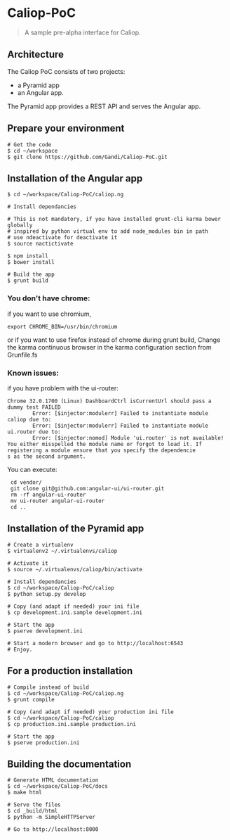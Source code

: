 Caliop-PoC
==========

> A sample pre-alpha interface for Caliop.

## Architecture

The Caliop PoC consists of two projects:
  - a Pyramid app
  - an Angular app.

The Pyramid app provides a REST API and serves the Angular app.

## Prepare your environment

```shell
# Get the code
$ cd ~/workspace
$ git clone https://github.com/Gandi/Caliop-PoC.git
```

## Installation of the Angular app

```shell
$ cd ~/workspace/Caliop-PoC/caliop.ng

# Install dependancies

# This is not mandatory, if you have installed grunt-cli karma bower globally
# inspired by python virtual env to add node_modules bin in path
# use ndeactivate for deactivate it
$ source nactictivate

$ npm install
$ bower install

# Build the app
$ grunt build
```

### You don't have chrome:

if you want to use chromium,
```shell
export CHROME_BIN=/usr/bin/chromium
```

or if you want to use firefox instead of chrome during grunt build,
Change the karma  continuous browser in the karma configuration section
from Grunfile.fs


### Known issues:

if you have problem with the ui-router:
```shell
Chrome 32.0.1700 (Linux) DashboardCtrl isCurrentUrl should pass a dummy test FAILED
        Error: [$injector:modulerr] Failed to instantiate module caliop due to:
        Error: [$injector:modulerr] Failed to instantiate module ui.router due to:
        Error: [$injector:nomod] Module 'ui.router' is not available! You either misspelled the module name or forgot to load it. If registering a module ensure that you specify the dependencie
s as the second argument.
```

You can execute:
```shell
 cd vendor/
 git clone git@github.com:angular-ui/ui-router.git
 rm -rf angular-ui-router
 mv ui-router angular-ui-router
 cd ..
```

## Installation of the Pyramid app

```shell
# Create a virtualenv
$ virtualenv2 ~/.virtualenvs/caliop

# Activate it
$ source ~/.virtualenvs/caliop/bin/activate

# Install dependancies
$ cd ~/workspace/Caliop-PoC/caliop
$ python setup.py develop

# Copy (and adapt if needed) your ini file
$ cp development.ini.sample development.ini

# Start the app
$ pserve development.ini

# Start a modern browser and go to http://localhost:6543
# Enjoy.
```

## For a production installation

```shell
# Compile instead of build
$ cd ~/workspace/Caliop-PoC/caliop.ng
$ grunt compile

# Copy (and adapt if needed) your production ini file
$ cd ~/workspace/Caliop-PoC/caliop
$ cp production.ini.sample production.ini

# Start the app
$ pserve production.ini
```

## Building the documentation

```shell
# Generate HTML documentation
$ cd ~/workspace/Caliop-PoC/docs
$ make html

# Serve the files
$ cd _build/html
$ python -m SimpleHTTPServer

# Go to http://localhost:8000
```
